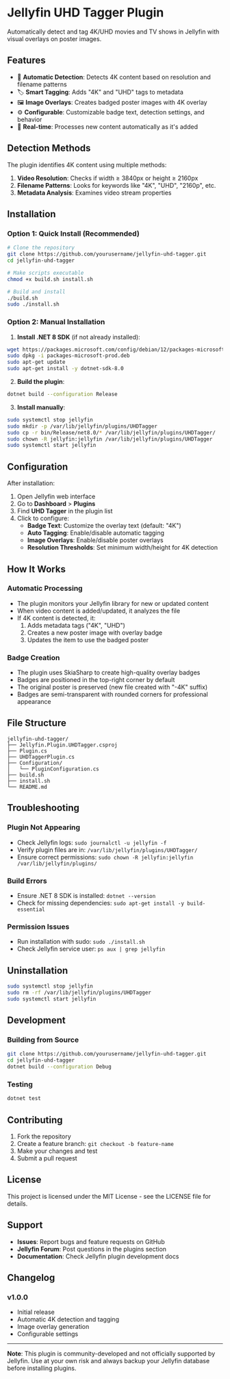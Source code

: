 # Jellyfin UHD Tagger Plugin

Automatically detect and tag 4K/UHD movies and TV shows in Jellyfin with visual overlays on poster images.

## Features

- 🎯 **Automatic Detection**: Detects 4K content based on resolution and filename patterns
- 🏷️ **Smart Tagging**: Adds "4K" and "UHD" tags to metadata
- 🖼️ **Image Overlays**: Creates badged poster images with 4K overlay
- ⚙️ **Configurable**: Customizable badge text, detection settings, and behavior
- 🚀 **Real-time**: Processes new content automatically as it's added

## Detection Methods

The plugin identifies 4K content using multiple methods:

1. **Video Resolution**: Checks if width ≥ 3840px or height ≥ 2160px
2. **Filename Patterns**: Looks for keywords like "4K", "UHD", "2160p", etc.
3. **Metadata Analysis**: Examines video stream properties

## Installation

### Option 1: Quick Install (Recommended)

```bash
# Clone the repository
git clone https://github.com/yourusername/jellyfin-uhd-tagger.git
cd jellyfin-uhd-tagger

# Make scripts executable
chmod +x build.sh install.sh

# Build and install
./build.sh
sudo ./install.sh
```

### Option 2: Manual Installation

1. **Install .NET 8 SDK** (if not already installed):
```bash
wget https://packages.microsoft.com/config/debian/12/packages-microsoft-prod.deb -O packages-microsoft-prod.deb
sudo dpkg -i packages-microsoft-prod.deb
sudo apt-get update
sudo apt-get install -y dotnet-sdk-8.0
```

2. **Build the plugin**:
```bash
dotnet build --configuration Release
```

3. **Install manually**:
```bash
sudo systemctl stop jellyfin
sudo mkdir -p /var/lib/jellyfin/plugins/UHDTagger
sudo cp -r bin/Release/net8.0/* /var/lib/jellyfin/plugins/UHDTagger/
sudo chown -R jellyfin:jellyfin /var/lib/jellyfin/plugins/UHDTagger
sudo systemctl start jellyfin
```

## Configuration

After installation:

1. Open Jellyfin web interface
2. Go to **Dashboard** > **Plugins**
3. Find **UHD Tagger** in the plugin list
4. Click to configure:
   - **Badge Text**: Customize the overlay text (default: "4K")
   - **Auto Tagging**: Enable/disable automatic tagging
   - **Image Overlays**: Enable/disable poster overlays
   - **Resolution Thresholds**: Set minimum width/height for 4K detection

## How It Works

### Automatic Processing
- The plugin monitors your Jellyfin library for new or updated content
- When video content is added/updated, it analyzes the file
- If 4K content is detected, it:
  1. Adds metadata tags ("4K", "UHD")
  2. Creates a new poster image with overlay badge
  3. Updates the item to use the badged poster

### Badge Creation
- The plugin uses SkiaSharp to create high-quality overlay badges
- Badges are positioned in the top-right corner by default
- The original poster is preserved (new file created with "-4K" suffix)
- Badges are semi-transparent with rounded corners for professional appearance

## File Structure

```
jellyfin-uhd-tagger/
├── Jellyfin.Plugin.UHDTagger.csproj
├── Plugin.cs
├── UHDTaggerPlugin.cs
├── Configuration/
│   └── PluginConfiguration.cs
├── build.sh
├── install.sh
└── README.md
```

## Troubleshooting

### Plugin Not Appearing
- Check Jellyfin logs: `sudo journalctl -u jellyfin -f`
- Verify plugin files are in: `/var/lib/jellyfin/plugins/UHDTagger/`
- Ensure correct permissions: `sudo chown -R jellyfin:jellyfin /var/lib/jellyfin/plugins/`

### Build Errors
- Ensure .NET 8 SDK is installed: `dotnet --version`
- Check for missing dependencies: `sudo apt-get install -y build-essential`

### Permission Issues
- Run installation with sudo: `sudo ./install.sh`
- Check Jellyfin service user: `ps aux | grep jellyfin`

## Uninstallation

```bash
sudo systemctl stop jellyfin
sudo rm -rf /var/lib/jellyfin/plugins/UHDTagger
sudo systemctl start jellyfin
```

## Development

### Building from Source
```bash
git clone https://github.com/yourusername/jellyfin-uhd-tagger.git
cd jellyfin-uhd-tagger
dotnet build --configuration Debug
```

### Testing
```bash
dotnet test
```

## Contributing

1. Fork the repository
2. Create a feature branch: `git checkout -b feature-name`
3. Make your changes and test
4. Submit a pull request

## License

This project is licensed under the MIT License - see the LICENSE file for details.

## Support

- **Issues**: Report bugs and feature requests on GitHub
- **Jellyfin Forum**: Post questions in the plugins section
- **Documentation**: Check Jellyfin plugin development docs

## Changelog

### v1.0.0
- Initial release
- Automatic 4K detection and tagging
- Image overlay generation
- Configurable settings

---

**Note**: This plugin is community-developed and not officially supported by Jellyfin. Use at your own risk and always backup your Jellyfin database before installing plugins.